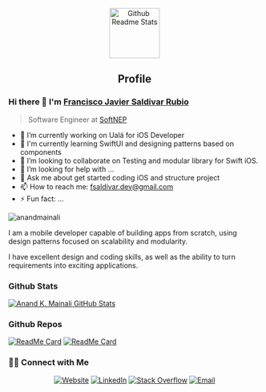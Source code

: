 



<p align="center">
 <img width="100px" src="https://avatars.githubusercontent.com/u/89092770?v=4" align="center" alt="Github Readme Stats" />
 <h2 align="center">Profile</h2>
</p>

### Hi there 👋 I'm [Francisco Javier Saldivar Rubio](https://anandmainali.com.np)
> Software Engineer at [SoftNEP](https://softnep.com)

- 🔭 I’m currently working on Ualá for iOS Developer
- 🌱 I'm currently learning SwiftUI and designing patterns based on components
- 👯 I’m looking to collaborate on Testing and modular library for Swift iOS.
- 🤔 I’m looking for help with ...
- 💬 Ask me about get started coding iOS and structure project
- 📫 How to reach me: fsaldivar.dev@gmail.com
- ⚡ Fun fact: ...

<img src="https://komarev.com/ghpvc/?username=anandmainali" alt="anandmainali" />

<div>
 <p>
I am a mobile developer capable of building apps from scratch, using design patterns focused on scalability and modularity.

I have excellent design and coding skills, as well as the ability to turn requirements into exciting applications.
</p>
</div>


### Github Stats

[![Anand K. Mainali GitHub Stats](https://github-readme-stats.vercel.app/api?username=anandmainali&show_icons=true&count_private=true)](https://github.com/anandmainali)

### Github Repos

[![ReadMe Card](https://github-readme-stats.vercel.app/api/pin/?username=anandmainali&repo=PackageTemplate&show_owner=true)](https://github.com/JavierSaldivarRubio/experimental-annotation-swift)
[![ReadMe Card](https://github-readme-stats.vercel.app/api/pin/?username=anandmainali&repo=Foods-Ecommerce&show_owner=true)](https://github.com/anandmainali/Foods-Ecommerce)

<h3> 🤝🏻 Connect with Me </h3>

<p align="center">
<a href="https://www.anandmainali.com.np" target="_blank"><img alt="Website" src="https://img.shields.io/badge/Website-www.anandmainali.com.np-blue?style=flat&logo=google-chrome"></a>
<a href="https://www.linkedin.com/in/anandmainali/" target="_blank"><img alt="LinkedIn" src="https://img.shields.io/badge/LinkedIn-@anandmainali-blue?style=flat&logo=linkedin"></a>
<a href="https://stackoverflow.com/users/8519896/anand-mainali?tab=profile" target="_blank"><img alt="Stack Overflow" src="https://img.shields.io/badge/Stackoverflow-Anand%20Mainali-blue?style=flat&logo=stackoverflow"></a>
<a href="mailto:anandmainali5@gmail.com"><img alt="Email" src="https://img.shields.io/badge/Email-anandmainali5@gmail.com-blue?style=flat&logo=gmail"></a>
</p>
